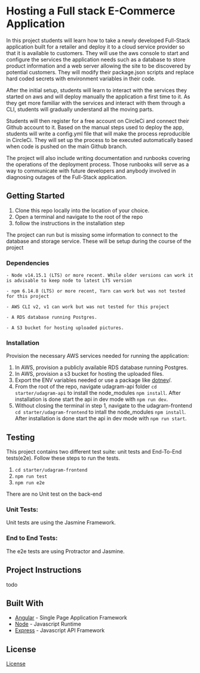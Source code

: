 # Hosting a Full stack E-Commerce Application



In this project students will learn how to take a newly developed Full-Stack application built for a retailer and deploy it to a cloud service provider so that it is available to customers. They will use the aws console to start and configure the services the application needs such as a database to store product information and a web server allowing the site to be discovered by potential customers. They will modify their package.json scripts and replace hard coded secrets with environment variables in their code.

After the initial setup, students will learn to interact with the services they started on aws and will deploy manually the application a first time to it. As they get more familiar with the services and interact with them through a CLI, students will gradually understand all the moving parts. 

Students will then register for a free account on CircleCi and connect their Github account to it. Based on the manual steps used to deploy the app, students will write a config.yml file that will make the process reproducible in CircleCi. They will set up the process to be executed automatically based when code is pushed on the main Github branch.

The project will also include writing documentation and runbooks covering the operations of the deployment process. Those runbooks will serve as a way to communicate with future developers and anybody involved in diagnosing outages of the Full-Stack application.

## Getting Started

1. Clone this repo locally into the location of your choice.
1. Open a terminal and navigate to the root of the repo
1. follow the instructions in the installation step

The project can run but is missing some information to connect to the database and storage service. These will be setup during the course of the project

### Dependencies

```
- Node v14.15.1 (LTS) or more recent. While older versions can work it is advisable to keep node to latest LTS version

- npm 6.14.8 (LTS) or more recent, Yarn can work but was not tested for this project

- AWS CLI v2, v1 can work but was not tested for this project

- A RDS database running Postgres.

- A S3 bucket for hosting uploaded pictures.

```

### Installation


Provision the necessary AWS services needed for running the application:




1. In AWS, provision a publicly available RDS database running Postgres. <Place holder for link to classroom article>
1. In AWS, provision a s3 bucket for hosting the uploaded files. <Place holder for tlink to classroom article>
1. Export the ENV variables needed or use a package like [dotnev](https://www.npmjs.com/package/dotenv)/.
1. From the root of the repo, navigate udagram-api folder `cd starter/udagram-api` to install the node_modules `npm install`. After installation is done start the api in dev mode with `npm run dev`.
1. Without closing the terminal in step 1, navigate to the udagram-frontend `cd starter/udagram-frontend` to intall the node_modules `npm install`.  After installation is done start the api in dev mode with `npm run start`.

## Testing

This project contains two different test suite: unit tests and End-To-End tests(e2e). Follow these steps to run the tests.
1. `cd starter/udagram-frontend`
1. `npm run test`
1. `npm run e2e`

There are no Unit test on the back-end

### Unit Tests:

Unit tests are using the Jasmine Framework. 

### End to End Tests:

The e2e tests are using Protractor and Jasmine.

## Project Instructions

todo
## Built With

* [Angular](https://angular.io/) - Single Page Application Framework
* [Node](https://nodejs.org) - Javascript Runtime
* [Express](https://expressjs.com/) - Javascript API Framework

## License

[License](LICENSE.txt)
